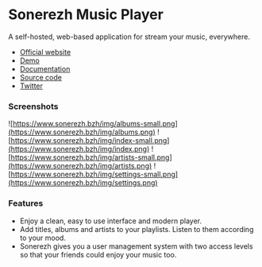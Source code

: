 # Sonerezh Music Player
A self-hosted, web-based application for stream your music, everywhere.

 * [Official website](https://www.sonerezh.bzh/)
 * [Demo](https://www.sonerezh.bzh/demo/)
 * [Documentation](https://www.sonerezh.bzh/docs/)
 * [Source code](https://github.com/sonerezh/sonerezh)
 * [Twitter](https://twitter.com/snrzh)

### Screenshots

![https://www.sonerezh.bzh/img/albums-small.png](https://www.sonerezh.bzh/img/albums.png) ![https://www.sonerezh.bzh/img/index-small.png](https://www.sonerezh.bzh/img/index.png)
![https://www.sonerezh.bzh/img/artists-small.png](https://www.sonerezh.bzh/img/artists.png) ![https://www.sonerezh.bzh/img/settings-small.png](https://www.sonerezh.bzh/img/settings.png)

### Features

 * Enjoy a clean, easy to use interface and modern player.
 * Add titles, albums and artists to your playlists. Listen to them according to your mood.
 * Sonerezh gives you a user management system with two access levels so that your friends could enjoy your music too.